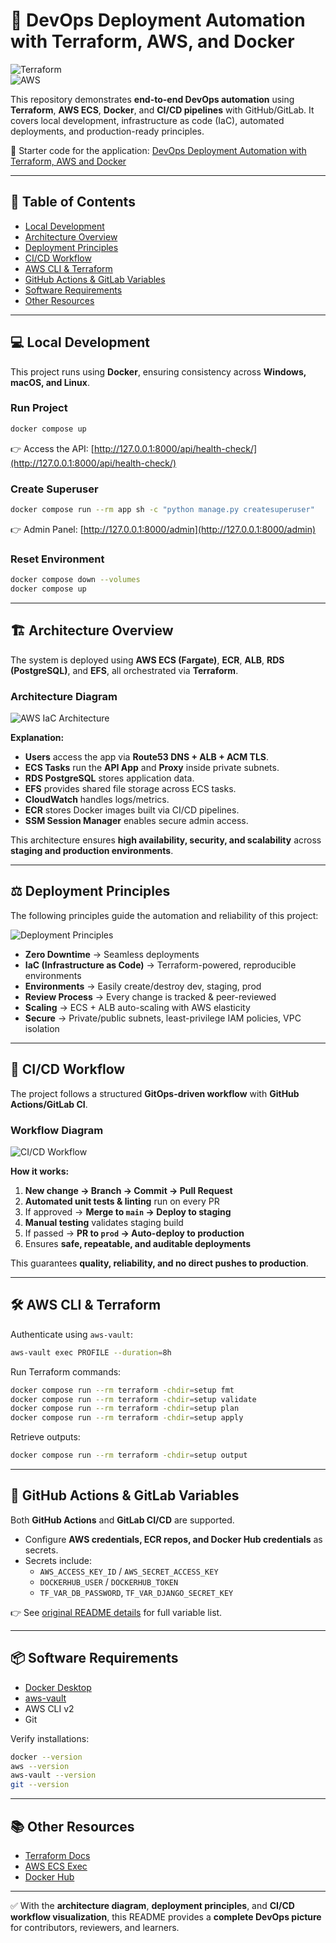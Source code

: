 # 🚀 DevOps Deployment Automation with Terraform, AWS, and Docker  

![Terraform](https://img.shields.io/badge/Terraform-v1.5+-blueviolet)  
![AWS](https://img.shields.io/badge/AWS-ECS%20%7C%20ECR%20%7C%20RDS%20%7C%20EFS%20%7C%20VPC%20%7C%20S3%20%7C%20Route53%20%7C%20CloudWatch%20%7C%20DynamoDB%20%7C%20ACM-orange)  
 

This repository demonstrates **end-to-end DevOps automation** using **Terraform**, **AWS ECS**, **Docker**, and **CI/CD pipelines** with GitHub/GitLab. It covers local development, infrastructure as code (IaC), automated deployments, and production-ready principles.  

🔗 Starter code for the application: [DevOps Deployment Automation with Terraform, AWS and Docker](https://londonapp.dev/c3)  

---

## 📖 Table of Contents  

- [Local Development](#local-development)  
- [Architecture Overview](#architecture-overview)  
- [Deployment Principles](#deployment-principles)  
- [CI/CD Workflow](#cicd-workflow)  
- [AWS CLI & Terraform](#aws-cli--terraform)  
- [GitHub Actions & GitLab Variables](#github-actions--gitlab-variables)  
- [Software Requirements](#software-requirements)  
- [Other Resources](#other-resources)  

---

## 💻 Local Development  

This project runs using **Docker**, ensuring consistency across **Windows, macOS, and Linux**.  

### Run Project  

```sh
docker compose up
```

👉 Access the API: [http://127.0.0.1:8000/api/health-check/](http://127.0.0.1:8000/api/health-check/)  

### Create Superuser  

```sh
docker compose run --rm app sh -c "python manage.py createsuperuser"
```

👉 Admin Panel: [http://127.0.0.1:8000/admin](http://127.0.0.1:8000/admin)  

### Reset Environment  

```sh
docker compose down --volumes
docker compose up
```

---

## 🏗️ Architecture Overview  

The system is deployed using **AWS ECS (Fargate)**, **ECR**, **ALB**, **RDS (PostgreSQL)**, and **EFS**, all orchestrated via **Terraform**.  

### Architecture Diagram  

![AWS IaC Architecture](./AWS_IAC.png)  

**Explanation:**  
- **Users** access the app via **Route53 DNS + ALB + ACM TLS**.  
- **ECS Tasks** run the **API App** and **Proxy** inside private subnets.  
- **RDS PostgreSQL** stores application data.  
- **EFS** provides shared file storage across ECS tasks.  
- **CloudWatch** handles logs/metrics.  
- **ECR** stores Docker images built via CI/CD pipelines.  
- **SSM Session Manager** enables secure admin access.  

This architecture ensures **high availability, security, and scalability** across **staging and production environments**.  

---

## ⚖️ Deployment Principles  

The following principles guide the automation and reliability of this project:  

![Deployment Principles](./deployment_principles.png)  

- **Zero Downtime** → Seamless deployments  
- **IaC (Infrastructure as Code)** → Terraform-powered, reproducible environments  
- **Environments** → Easily create/destroy dev, staging, prod  
- **Review Process** → Every change is tracked & peer-reviewed  
- **Scaling** → ECS + ALB auto-scaling with AWS elasticity  
- **Secure** → Private/public subnets, least-privilege IAM policies, VPC isolation  

---

## 🔄 CI/CD Workflow  

The project follows a structured **GitOps-driven workflow** with **GitHub Actions/GitLab CI**.  

### Workflow Diagram  

![CI/CD Workflow](./github_actions.png)  

**How it works:**  
1. **New change → Branch → Commit → Pull Request**  
2. **Automated unit tests & linting** run on every PR  
3. If approved → **Merge to `main` → Deploy to staging**  
4. **Manual testing** validates staging build  
5. If passed → **PR to `prod` → Auto-deploy to production**  
6. Ensures **safe, repeatable, and auditable deployments**  

This guarantees **quality, reliability, and no direct pushes to production**.  

---

## 🛠 AWS CLI & Terraform  

Authenticate using `aws-vault`:  

```sh
aws-vault exec PROFILE --duration=8h
```

Run Terraform commands:  

```sh
docker compose run --rm terraform -chdir=setup fmt
docker compose run --rm terraform -chdir=setup validate
docker compose run --rm terraform -chdir=setup plan
docker compose run --rm terraform -chdir=setup apply
```

Retrieve outputs:  

```sh
docker compose run --rm terraform -chdir=setup output
```

---

## 🔑 GitHub Actions & GitLab Variables  

Both **GitHub Actions** and **GitLab CI/CD** are supported.  

- Configure **AWS credentials, ECR repos, and Docker Hub credentials** as secrets.  
- Secrets include:  
  - `AWS_ACCESS_KEY_ID` / `AWS_SECRET_ACCESS_KEY`  
  - `DOCKERHUB_USER` / `DOCKERHUB_TOKEN`  
  - `TF_VAR_DB_PASSWORD`, `TF_VAR_DJANGO_SECRET_KEY`  

👉 See [original README details](#) for full variable list.  

---

## 📦 Software Requirements  

- [Docker Desktop](https://www.docker.com/products/docker-desktop)  
- [aws-vault](https://github.com/99designs/aws-vault)  
- AWS CLI v2  
- Git  

Verify installations:  

```sh
docker --version
aws --version
aws-vault --version
git --version
```

---

## 📚 Other Resources  

- [Terraform Docs](https://developer.hashicorp.com/terraform/docs)  
- [AWS ECS Exec](https://docs.aws.amazon.com/AmazonECS/latest/developerguide/ecs-exec.html)  
- [Docker Hub](https://hub.docker.com/)  

---

✅ With the **architecture diagram**, **deployment principles**, and **CI/CD workflow visualization**, this README provides a **complete DevOps picture** for contributors, reviewers, and learners.  
